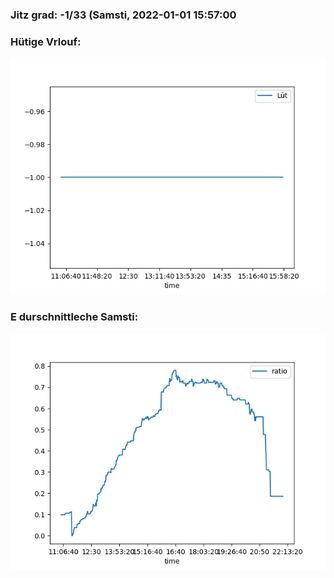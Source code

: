 ### Jitz grad: -1/33 (Samsti, 2022-01-01 15:57:00

### Hütige Vrlouf:
![Graph](Today.png)

### E durschnittleche Samsti:
![Graph](Samsti.png)
